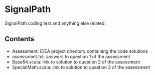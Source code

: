 # SignalPath
SignalPath coding test and anything else related.

## Contents
- Assessment: IDEA project directory containing the code solutions
- assessment.txt: answers to question 1 of the assessment
- Base64.scala: link to solution to question 2 of the assessment
- SpecialMath.scala: link to solution to question 3 of the assessment
